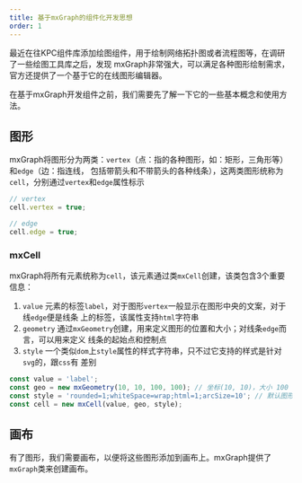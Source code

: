 ```yaml
---
title: 基于mxGraph的组件化开发思想
order: 1
---
```


最近在往KPC组件库添加绘图组件，用于绘制网络拓扑图或者流程图等，在调研了一些绘图工具库之后，发现
mxGraph非常强大，可以满足各种图形绘制需求，官方还提供了一个基于它的在线图形编辑器。

在基于mxGraph开发组件之前，我们需要先了解一下它的一些基本概念和使用方法。

## 图形

mxGraph将图形分为两类：`vertex`（点：指的各种图形，如：矩形，三角形等）和`edge`（边：指连线，
包括带箭头和不带箭头的各种线条），这两类图形统称为`cell`，分别通过`vertex`和`edge`属性标示

```js
// vertex
cell.vertex = true;

// edge
cell.edge = true;
```

### mxCell 

mxGraph将所有元素统称为`cell`，该元素通过类`mxCell`创建，该类包含3个重要信息：

1. `value` 元素的标签`label`，对于图形`vertex`一般显示在图形中央的文案，对于线`edge`便是线条
上的标签，该属性支持`html`字符串
2. `geometry` 通过`mxGeometry`创建，用来定义图形的位置和大小；对线条`edge`而言，可以用来定义
线条的起始点和控制点
3. `style` 一个类似`dom`上`style`属性的样式字符串，只不过它支持的样式是针对`svg`的，跟`css`有
差别

```js
const value = 'label';
const geo = new mxGeometry(10, 10, 100, 100); // 坐标(10, 10)，大小 100 * 100
const style = 'rounded=1;whiteSpace=wrap;html=1;arcSize=10'; // 默认图形为矩形rectangle，rounded：圆角，圆角大小为arcSize：10
const cell = new mxCell(value, geo, style);
```

## 画布

有了图形，我们需要画布，以便将这些图形添加到画布上。mxGraph提供了`mxGraph`类来创建画布。
